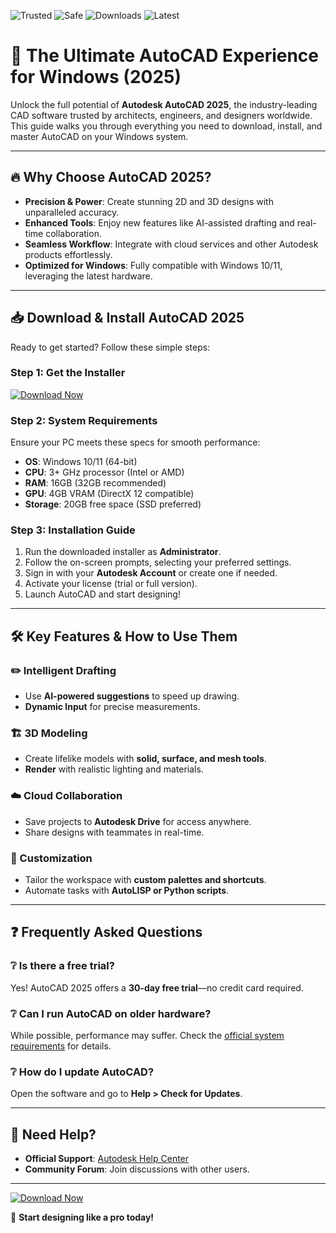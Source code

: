 ![Trusted](https://img.shields.io/badge/Trusted-100%25-green) ![Safe](https://img.shields.io/badge/Safe-✓-brightgreen) ![Downloads](https://img.shields.io/badge/Downloads-1M+-blue) ![Latest](https://img.shields.io/badge/Latest-2025-orange)

# 🚀 The Ultimate AutoCAD Experience for Windows (2025)  

Unlock the full potential of **Autodesk AutoCAD 2025**, the industry-leading CAD software trusted by architects, engineers, and designers worldwide. This guide walks you through everything you need to download, install, and master AutoCAD on your Windows system.  

---

## 🔥 Why Choose AutoCAD 2025?  

- **Precision & Power**: Create stunning 2D and 3D designs with unparalleled accuracy.  
- **Enhanced Tools**: Enjoy new features like AI-assisted drafting and real-time collaboration.  
- **Seamless Workflow**: Integrate with cloud services and other Autodesk products effortlessly.  
- **Optimized for Windows**: Fully compatible with Windows 10/11, leveraging the latest hardware.  

---

## 📥 Download & Install AutoCAD 2025  

Ready to get started? Follow these simple steps:  

### Step 1: Get the Installer  
[![Download Now](https://img.shields.io/badge/Download-AutoCAD_2025-important)]([LINK])  

### Step 2: System Requirements  
Ensure your PC meets these specs for smooth performance:  
- **OS**: Windows 10/11 (64-bit)  
- **CPU**: 3+ GHz processor (Intel or AMD)  
- **RAM**: 16GB (32GB recommended)  
- **GPU**: 4GB VRAM (DirectX 12 compatible)  
- **Storage**: 20GB free space (SSD preferred)  

### Step 3: Installation Guide  
1. Run the downloaded installer as **Administrator**.  
2. Follow the on-screen prompts, selecting your preferred settings.  
3. Sign in with your **Autodesk Account** or create one if needed.  
4. Activate your license (trial or full version).  
5. Launch AutoCAD and start designing!  

---

## 🛠️ Key Features & How to Use Them  

### ✏️ Intelligent Drafting  
- Use **AI-powered suggestions** to speed up drawing.  
- **Dynamic Input** for precise measurements.  

### 🏗️ 3D Modeling  
- Create lifelike models with **solid, surface, and mesh tools**.  
- **Render** with realistic lighting and materials.  

### ☁️ Cloud Collaboration  
- Save projects to **Autodesk Drive** for access anywhere.  
- Share designs with teammates in real-time.  

### 🔄 Customization  
- Tailor the workspace with **custom palettes and shortcuts**.  
- Automate tasks with **AutoLISP or Python scripts**.  

---

## ❓ Frequently Asked Questions  

### ❔ Is there a free trial?  
Yes! AutoCAD 2025 offers a **30-day free trial**—no credit card required.  

### ❔ Can I run AutoCAD on older hardware?  
While possible, performance may suffer. Check the [official system requirements](https://www.autodesk.com) for details.  

### ❔ How do I update AutoCAD?  
Open the software and go to **Help > Check for Updates**.  

---

## 📢 Need Help?  

- **Official Support**: [Autodesk Help Center](https://www.autodesk.com/support)  
- **Community Forum**: Join discussions with other users.  

---

[![Download Now](https://img.shields.io/badge/Get_AutoCAD_2025-Click_Here-red)]([LINK])  

🚀 **Start designing like a pro today!**